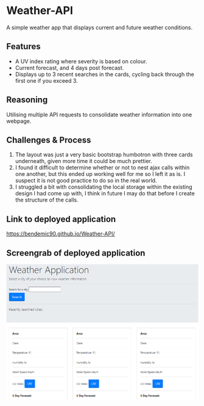 # Weather-API
A simple weather app that displays current and future weather conditions.

## Features
* A UV index rating where severity is based on colour.
* Current forecast, and 4 days post forecast.
* Displays up to 3 recent searches in the cards, cycling back through the first one if you exceed 3.

## Reasoning
Utilising multiple API requests to consolidate weather information into one webpage.

## Challenges & Process
1. The layout was just a very basic bootstrap humbotron with three cards underneath, given more time it could be much prettier.
2. I found it difficult to determine whether or not to nest ajax calls within one another, but this ended up working well for me so I left it as is. I suspect it is not good practice to do so in the real world.
3. I struggled a bit with consolidating the local storage within the existing design I had come up with, I think in future I may do that before I create the structure of the calls.

## Link to deployed application
https://bendemic90.github.io/Weather-API/

## Screengrab of deployed application
![Screenshot](https://github.com/bendemic90/Weather-API/blob/main/assets/grab.png)
